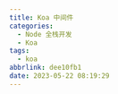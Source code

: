 ```yaml
---
title: Koa 中间件
categories:
  - Node 全栈开发
  - Koa
tags:
  - koa
abbrlink: dee10fb1
date: 2023-05-22 08:19:29
---
```

